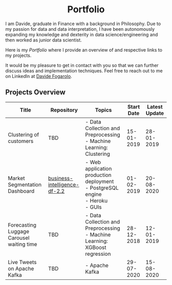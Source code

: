 <h1 align="center"> Portfolio </h1>

I am Davide, graduate in Finance with a background in Philosophy. Due to my passion for data and data interpretation, I have been autonomously expanding my knowledge and dexterity in data science/engineering and then worked as junior data scientist. 

Here is my *Portfolio* where I provide an overview of and respective links to my projects.

It would be my pleasure to get in contact with you so that we can further discuss ideas and implementation techniques. Feel free to reach out to me on LinkedIn at [Davide Fogarolo](https://www.linkedin.com/in/davide-fogarolo/).

## Projects Overview
| Title | Repository | Topics | Start Date | Latest Update
| ------ | ------ | ----- | ------ | ------
| Clustering of customers | TBD | - Data Collection and Preprocessing <br> - Machine Learning: Clustering | 15-01-2019 | 28-01-2019
| Market Segmentation Dashboard | [business-intelligence-df-2.2](https://github.com/dafo16ac/business-intelligence-df-2.2) | - Web application production deployment <br> - PostgreSQL engine <br> - Heroku <br> - GUIs <br> | 01-02-2019 | 20-08-2020
| Forecasting Luggage Carousel waiting time | TBD | - Data Collection and Preprocessing <br> - Machine Learning: XGBoost regression | 28-12-2018 | 12-01-2019
| Live Tweets on Apache Kafka | TBD | - Apache Kafka | 29-07-2020 | 15-08-2020
